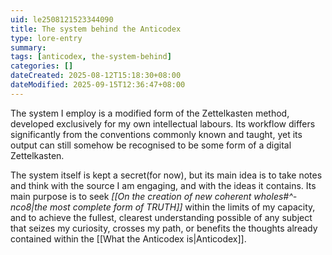 ```yaml
---
uid: le2508121523344090
title: The system behind the Anticodex
type: lore-entry
summary: 
tags: [anticodex, the-system-behind]
categories: []
dateCreated: 2025-08-12T15:18:30+08:00
dateModified: 2025-09-15T12:36:47+08:00
---
```

The system I employ is a modified form of the Zettelkasten method, developed exclusively for my own intellectual labours. Its workflow differs significantly from the conventions commonly known and taught, yet its output can still somehow be recognised to be some form of a digital Zettelkasten.

The system itself is kept a secret(for now), but its main idea is to take notes and think with the source I am engaging, and with the ideas it contains. Its main purpose is to seek *[[On the creation of new coherent wholes#^-nco8|the most complete form of TRUTH]]* within the limits of my capacity, and to achieve the fullest, clearest understanding possible of any subject that seizes my curiosity, crosses my path, or benefits the thoughts already contained within the [[What the Anticodex is|Anticodex]].